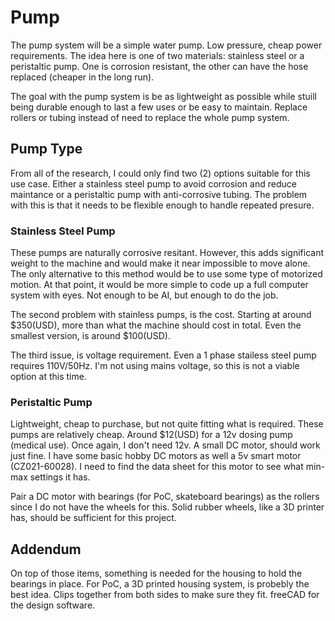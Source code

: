 # Pump

The pump system will be a simple water pump. Low pressure, cheap power
requirements. The idea here is one of two materials: stainless steel or a
peristaltic pump. One is corrosion resistant, the other can have the hose
replaced (cheaper in the long run).

The goal with the pump system is be as lightweight as possible while stuill
being durable enough to last a few uses or be easy to maintain. Replace rollers
or tubing instead of need to replace the whole pump system.

## Pump Type

From all of the research, I could only find two (2) options suitable for this
use case. Either a stainless steel pump to avoid corrosion and reduce maintance
or a peristaltic pump with anti-corrosive tubing. The problem with this is that
it needs to be flexible enough to handle repeated presure.

### Stainless Steel Pump

These pumps are naturally corrosive resitant. However, this adds significant
weight to the machine and would make it near impossible to move alone. The only
alternative to this method would be to use some type of motorized motion. At
that point, it would be more simple to code up a full computer system with eyes.
Not enough to be AI, but enough to do the job. 

The second problem with stainless pumps, is the cost. Starting at around
$350(USD), more than what the machine should cost in total. Even the smallest
version, is around $100(USD).

The third issue, is voltage requirement. Even a 1 phase stailess steel pump
requires 110V/50Hz. I'm not using mains voltage, so this is not a viable option
at this time.

### Peristaltic Pump

Lightweight, cheap to purchase, but not quite fitting what is required. These
pumps are relatively cheap. Around $12(USD) for a 12v dosing pump (medical use).
Once again, I don't need 12v. A small DC motor, should work just fine. I have
some basic hobby DC motors as well a 5v smart motor (CZ021-60028). I need to
find the data sheet for this motor to see what min-max settings it has. 

Pair a DC motor with bearings (for PoC, skateboard bearings) as the rollers
since I do not have the wheels for this. Solid rubber wheels, like a 3D printer
has, should be sufficient for this project. 

## Addendum

On top of those items, something is needed for the housing to hold the bearings
in place. For PoC, a 3D printed housing system, is probebly the best idea.
Clips together from both sides to make sure they fit. freeCAD for the design
software.
